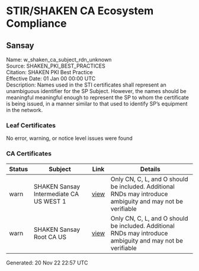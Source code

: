 # STIR/SHAKEN CA Ecosystem Compliance

## Sansay

Name: w_shaken_ca_subject_rdn_unknown\
Source: SHAKEN_PKI_BEST_PRACTICES\
Citation: SHAKEN PKI Best Practice\
Effective Date: 01 Jan 00 00:00 UTC\
Description: Names used in the STI certificates shall represent an unambiguous identifier for the SP Subject. However, the names should be meaningful meaningful enough to represent the SP to whom the certificate is being issued, in a manner similar to that used to identify SP’s equipment in the network.

### Leaf Certificates

No error, warning, or notice level issues were found

### CA Certificates

| Status | Subject | Link | Details |
|--------|---------|------|---------|
| warn | SHAKEN Sansay Intermediate CA US WEST 1 | [view](../../CERTS/4b1dfdba2b1e4bbffbf900a20f1f6f7befbef0008b963e4922a64469cb97d24b/README.md) | Only CN, C, L, and O should be included. Additional RNDs may introduce ambiguity and may not be verifiable |
| warn | SHAKEN Sansay Root CA US | [view](../../CERTS/8356d251b255f4ac3fd108bb79be4c02dcea2d3b13d138892bdb3a70cbe6a343/README.md) | Only CN, C, L, and O should be included. Additional RNDs may introduce ambiguity and may not be verifiable |


Generated: 20 Nov 22 22:57 UTC